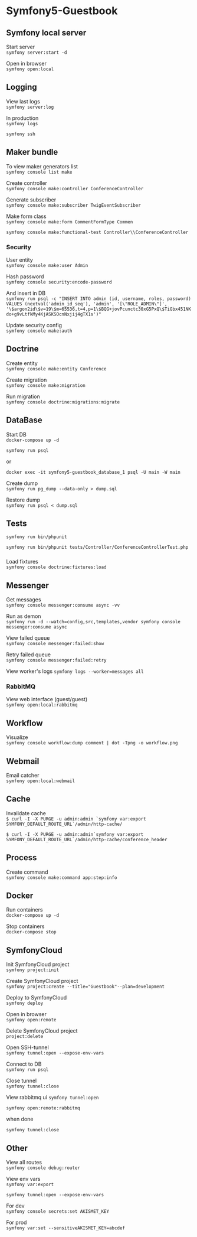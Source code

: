 # Symfony5-Guestbook

## Symfony local server
Start server<br/>
``
symfony server:start -d
``

Open in browser<br/>
``
symfony open:local
``

## Logging
View last logs<br/>
``
symfony server:log
``

In production<br/>
``
symfony logs
``

``
symfony ssh
``

## Maker bundle
To view maker generators list<br/>
``
symfony console list make
``

Create controller<br/>
``
symfony console make:controller ConferenceController
``

Generate subscriber<br/>
``
symfony console make:subscriber TwigEventSubscriber
``

Make form class<br/>
``
symfony console make:form CommentFormType Commen
``

``
symfony console make:functional-test Controller\\ConferenceController
``

### Security

User entity<br/>
``
symfony console make:user Admin
``

Hash password<br/>
``
symfony console security:encode-password
``

And insert in DB<br/>
``
symfony run psql -c "INSERT INTO admin (id, username, roles, password) VALUES (nextval('admin_id_seq'), 'admin', '[\"ROLE_ADMIN\"]', '\$argon2id\$v=19\$m=65536,t=4,p=1\$BQG+jovPcunctc30xG5PxQ\$TiGbx451NKdo+g9vLtfkMy4KjASKSOcnNxjij4gTX1s')"
``

Update security config<br/>
``
symfony console make:auth
``

## Doctrine
Create entity<br/>
``
symfony console make:entity Conference
``

Create migration<br/>
``
symfony console make:migration
``

Run migration</br>
``
symfony console doctrine:migrations:migrate
``

## DataBase 
Start DB<br/>
``
docker-compose up -d
``

``
symfony run psql
``

or

``
docker exec -it symfony5-guestbook_database_1 psql -U main -W main
``

Create dump<br/>
``
symfony run pg_dump --data-only > dump.sql
``

Restore dump<br/>
``
symfony run psql < dump.sql
``

## Tests
``
symfony run bin/phpunit
``

``
symfony run bin/phpunit tests/Controller/ConferenceControllerTest.php
``

###
Load fixtures<br/>
``
symfony console doctrine:fixtures:load
``

## Messenger
Get messages<br/>
``
symfony console messenger:consume async -vv
``

Run as demon<br/>
``
symfony run -d --watch=config,src,templates,vendor symfony console messenger:consume async
``

View failed queue<br/>
``
symfony console messenger:failed:show
``

Retry failed queue<br/>
``
symfony console messenger:failed:retry
``

View worker's logs
``
symfony logs --worker=messages all
``

### RabbitMQ
View web interface (guest/guest)<br/>
``
symfony open:local:rabbitmq
``

## Workflow
Visualize<br/>
``
symfony console workflow:dump comment | dot -Tpng -o workflow.png
``

## Webmail
Email catcher<br/>
``
symfony open:local:webmail
``

## Cache
Invalidate cache<br/>
``
$ curl -I -X PURGE -u admin:admin `symfony var:export SYMFONY_DEFAULT_ROUTE_URL`/admin/http-cache/
``

``
$ curl -I -X PURGE -u admin:admin`symfony var:export SYMFONY_DEFAULT_ROUTE_URL`/admin/http-cache/conference_header
``

## Process
Create command<br/>
``
symfony console make:command app:step:info
``

## Docker
Run containers<br/>
``
docker-compose up -d
``

Stop containers<br/>
``
docker-compose stop
``

## SymfonyCloud
Init SymfonyCloud project<br/>
``
symfony project:init
``

Create SymfonyCloud project<br/>
``
symfony project:create --title="Guestbook"--plan=development
``

Deploy to SymfonyCloud<br/>
``
symfony deploy
``

Open in browser<br/>
``
symfony open:remote
``

Delete SymfonyCloud project<br/>
``
project:delete
``

Open SSH-tunnel<br/>
``
symfony tunnel:open --expose-env-vars
``

Connect to DB<br/>
``
symfony run psql
``

Close tunnel<br/>
``
symfony tunnel:close
``

View rabbitmq ui
``
symfony tunnel:open
``

``
symfony open:remote:rabbitmq
``

when done

``
symfony tunnel:close
``

## Other
View all routes<br/>
``
symfony console debug:router
``

View env vars<br/>
``
symfony var:export
``

``
symfony tunnel:open --expose-env-vars
``


For dev<br/>
``
symfony console secrets:set AKISMET_KEY
``

For prod<br/>
``
symfony var:set --sensitiveAKISMET_KEY=abcdef
``